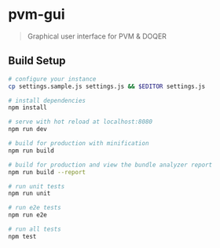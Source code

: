 # pvm-gui

>  Graphical user interface for PVM & DOQER

## Build Setup

``` bash
# configure your instance
cp settings.sample.js settings.js && $EDITOR settings.js

# install dependencies
npm install

# serve with hot reload at localhost:8080
npm run dev

# build for production with minification
npm run build

# build for production and view the bundle analyzer report
npm run build --report

# run unit tests
npm run unit

# run e2e tests
npm run e2e

# run all tests
npm test
```
